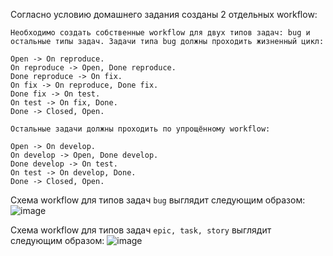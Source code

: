 Согласно условию домашнего задания созданы 2 отдельных workflow:

```
Необходимо создать собственные workflow для двух типов задач: bug и остальные типы задач. Задачи типа bug должны проходить жизненный цикл:

Open -> On reproduce.
On reproduce -> Open, Done reproduce.
Done reproduce -> On fix.
On fix -> On reproduce, Done fix.
Done fix -> On test.
On test -> On fix, Done.
Done -> Closed, Open.

Остальные задачи должны проходить по упрощённому workflow:

Open -> On develop.
On develop -> Open, Done develop.
Done develop -> On test.
On test -> On develop, Done.
Done -> Closed, Open.

```

Схема workflow для типов задач `bug` выглядит следующим образом:
![image](https://github.com/shoonia69/ci/assets/102481493/4aaef093-009e-4bf3-92ad-64454a0d1bfe)

Схема workflow для типов задач `epic, task, story` выглядит следующим образом:
![image](https://github.com/shoonia69/ci/assets/102481493/020025c0-9c14-4958-8ec7-3d861d7c46d8)


